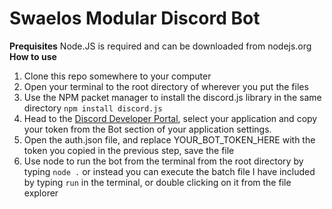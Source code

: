 # Swaelos Modular Discord Bot
**Prequisites**
Node.JS is required and can be downloaded from nodejs.org
**How to use**
1. Clone this repo somewhere to your computer
2. Open your terminal to the root directory of wherever you put the files
3. Use the NPM packet manager to install the discord.js library in the same directory `npm install discord.js`
4. Head to the [Discord Developer Portal](https://discordapp.com/developers/applications/), select your application and copy your token from the Bot section of your application settings.  
5. Open the auth.json file, and replace YOUR_BOT_TOKEN_HERE with the token you copied in the previous step, save the file
6. Use node to run the bot from the terminal from the root directory by typing `node .` or instead you can execute the batch file I have included by typing `run` in the terminal, or double clicking on it from the file explorer
